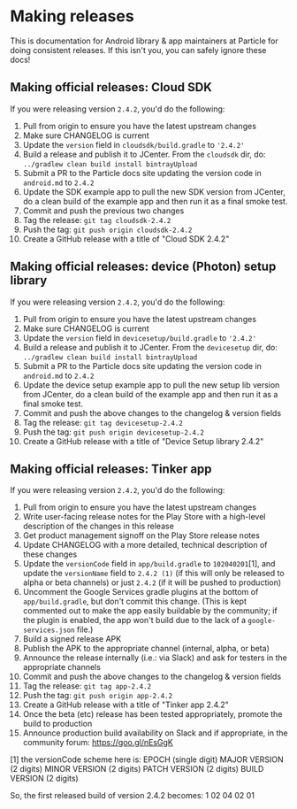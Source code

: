 # Making releases

This is documentation for Android library & app maintainers at Particle for doing consistent 
releases.  If this isn't you, you can safely ignore these docs!


## Making official releases: Cloud SDK

If you were releasing version `2.4.2`, you'd do the following:

1. Pull from origin to ensure you have the latest upstream changes
2. Make sure CHANGELOG is current
3. Update the `version` field in `cloudsdk/build.gradle` to `'2.4.2'`
4. Build a release and publish it to JCenter.  From the `cloudsdk` dir, 
do: `../gradlew clean build install bintrayUpload`
5. Submit a PR to the Particle docs site updating the version code in `android.md` to `2.4.2`
6. Update the SDK example app to pull the new SDK version from JCenter, do a clean build of the 
    example app and then run it as a final smoke test.
7. Commit and push the previous two changes
8. Tag the release: `git tag cloudsdk-2.4.2`
9. Push the tag: `git push origin cloudsdk-2.4.2`
10. Create a GitHub release with a title of "Cloud SDK 2.4.2"


## Making official releases: device (Photon) setup library

If you were releasing version `2.4.2`, you'd do the following:

1. Pull from origin to ensure you have the latest upstream changes
2. Make sure CHANGELOG is current
3. Update the `version` field in `devicesetup/build.gradle` to `'2.4.2'`
4. Build a release and publish it to JCenter.  From the `devicesetup` dir, 
    do: `../gradlew clean build install bintrayUpload`
5. Submit a PR to the Particle docs site updating the version code in `android.md` to `2.4.2`
6. Update the device setup example app to pull the new setup lib version from JCenter, do a clean 
    build of the example app and then run it as a final smoke test.
7. Commit and push the above changes to the changelog & version fields
8. Tag the release: `git tag devicesetup-2.4.2`
9. Push the tag: `git push origin devicesetup-2.4.2`
10. Create a GitHub release with a title of "Device Setup library 2.4.2"


## Making official releases: Tinker app

If you were releasing version `2.4.2`, you'd do the following:

1. Pull from origin to ensure you have the latest upstream changes
2. Write user-facing release notes for the Play Store with a high-level description of the changes 
    in this release
3. Get product management signoff on the Play Store release notes
4. Update CHANGELOG with a more detailed, technical description of these changes
5. Update the `versionCode` field in `app/build.gradle` to `102040201`[1], and update the 
    `versionName` field to `2.4.2 (1)` (if this will only be released to alpha or beta channels) 
    or just `2.4.2` (if it will be pushed to production)
6. Uncomment the Google Services gradle plugins at the bottom of `app/build.gradle`, but don't commit this change. (This is kept commented out to make the app easily buildable by the community; if the plugin is enabled, the app won't build due to the lack of a `google-services.json` file.)
7. Build a signed release APK
8. Publish the APK to the appropriate channel (internal, alpha, or beta)
9. Announce the release internally (i.e.: via Slack) and ask for testers in the appropriate channels
10. Commit and push the above changes to the changelog & version fields
11. Tag the release: `git tag app-2.4.2`
12. Push the tag: `git push origin app-2.4.2`
13. Create a GitHub release with a title of "Tinker app 2.4.2"
14. Once the beta (etc) release has been tested appropriately, promote the build to production
15. Announce production build availability on Slack and if appropriate, in the community 
    forum: https://goo.gl/nEsGgK



[1] the versionCode scheme here is:
EPOCH (single digit)
MAJOR VERSION (2 digits)
MINOR VERSION (2 digits)
PATCH VERSION (2 digits)
BUILD VERSION (2 digits)

So, the first released build of version 2.4.2 becomes:
1 02 04 02 01
